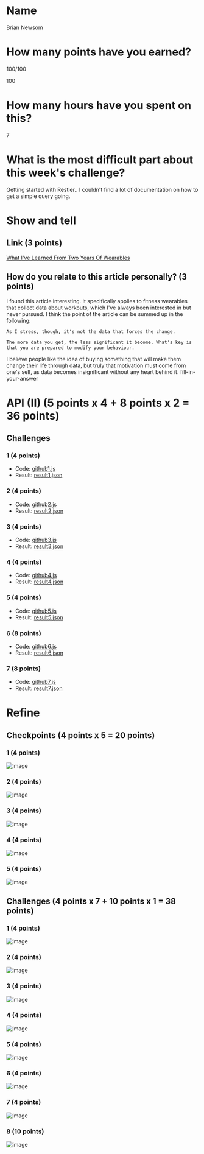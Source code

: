 # Name

Brian Newsom

# How many points have you earned?

100/100

100

# How many hours have you spent on this?

7

# What is the most difficult part about this week's challenge?

Getting started with Restler.. I couldn't find a lot of documentation on how to get a simple query going.

# Show and tell

## Link (3 points)

[What I've Learned From Two Years Of Wearables](http://www.pocketgamer.biz/comment-and-opinion/59882/what-ive-learned-from-two-years-of-wearables/)

## How do you relate to this article personally? (3 points)

I found this article interesting.  It specifically applies to fitness wearables that collect data about workouts, which I've always been interested in but never pursued.  I think the point of the article can be summed up in the following:
```
As I stress, though, it's not the data that forces the change.

The more data you get, the less significant it become. What's key is that you are prepared to modify your behaviour.
```

I believe people like the idea of buying something that will make them change their life through data, but truly that motivation must come from one's self, as data becomes insignificant without any heart behind it.
fill-in-your-answer

# API (II) (5 points x 4 + 8 points x 2 = 36 points)

## Challenges

### 1 (4 points)

* Code: [github1.js](github1.js)
* Result: [result1.json](result1.json)

### 2 (4 points)

* Code: [github2.js](github23.js)
* Result: [result2.json](result2.json)

### 3 (4 points)

* Code: [github3.js](github3.js)
* Result: [result3.json](result.json)

### 4 (4 points)

* Code: [github4.js](github4.js)
* Result: [result4.json](result4.json)

### 5 (4 points)

* Code: [github5.js](github5.js)
* Result: [result5.json](result5.json)

### 6 (8 points)

* Code: [github6.js](github6.js)
* Result: [result6.json](result6.json)

### 7 (8 points)

* Code: [github7.js](github7.js)
* Result: [result7.json](result7.json)


# Refine

## Checkpoints (4 points x 5 = 20 points)

### 1 (4 points)

![image](orcp1.png?raw=true)

### 2 (4 points)

![image](orcp2.png?raw=true)

### 3 (4 points)

![image](orcp3.png?raw=true)

### 4 (4 points)

![image](orcp4.png?raw=true)

### 5 (4 points)

![image](orcp5.png?raw=true)

## Challenges (4 points x 7 + 10 points x 1 = 38 points)

### 1 (4 points)

![image](challenge1.png?raw=true)

### 2 (4 points)

![image](challenge2.png?raw=true)

### 3 (4 points)

![image](challenge3.png?raw=true)

### 4 (4 points)

![image](challenge4.png?raw=true)

### 5 (4 points)

![image](challenge5.png?raw=true)

### 6 (4 points)

![image](challenge6.png?raw=true)

### 7 (4 points)

![image](challenge7.png?raw=true)

### 8 (10 points)

![image](challenge8.png?raw=true)
